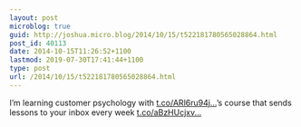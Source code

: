 ```yaml
---
layout: post
microblog: true
guid: http://joshua.micro.blog/2014/10/15/t522181780565028864.html
post_id: 40113
date: 2014-10-15T11:26:52+1100
lastmod: 2019-07-30T17:41:44+1100
type: post
url: /2014/10/15/t522181780565028864.html
---
```

I’m learning customer psychology with [t.co/ARl6ru94j...](http://t.co/ARl6ru94jP)’s course that sends lessons to your inbox every week [t.co/aBzHUcjxv...](https://t.co/aBzHUcjxvf)
